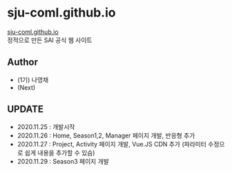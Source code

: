 # sju-coml.github.io
[sju-coml.github.io](https://sju-coml.github.io)  
정적으로 만든 SAI 공식 웹 사이트

## Author
- (1기) 나영채
- (Next)

## UPDATE
- 2020.11.25 : 개발시작
- 2020.11.26 : Home, Season1,2, Manager 페이지 개발, 반응형 추가
- 2020.11.27 : Project, Activity 페이지 개발, Vue.JS CDN 추가 (파라미터 수정으로 쉽게 내용을 추가할 수 있슴)
- 2020.11.29 : Season3 페이지 개발
